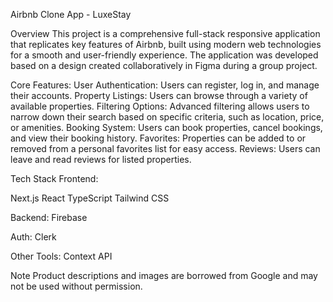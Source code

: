 Airbnb Clone App - LuxeStay

Overview
This project is a comprehensive full-stack responsive application that replicates key features of Airbnb, built using modern web technologies for a smooth and user-friendly experience. The application was developed based on a design created collaboratively in Figma during a group project.

Core Features:
User Authentication: Users can register, log in, and manage their accounts.
Property Listings: Users can browse through a variety of available properties.
Filtering Options: Advanced filtering allows users to narrow down their search based on specific criteria, such as location, price, or amenities.
Booking System: Users can book properties, cancel bookings, and view their booking history.
Favorites: Properties can be added to or removed from a personal favorites list for easy access.
Reviews: Users can leave and read reviews for listed properties.

Tech Stack
Frontend:

Next.js
React
TypeScript
Tailwind CSS

Backend:
Firebase

Auth:
Clerk

Other Tools:
Context API

Note Product descriptions and images are borrowed from Google and may not be used without permission.
